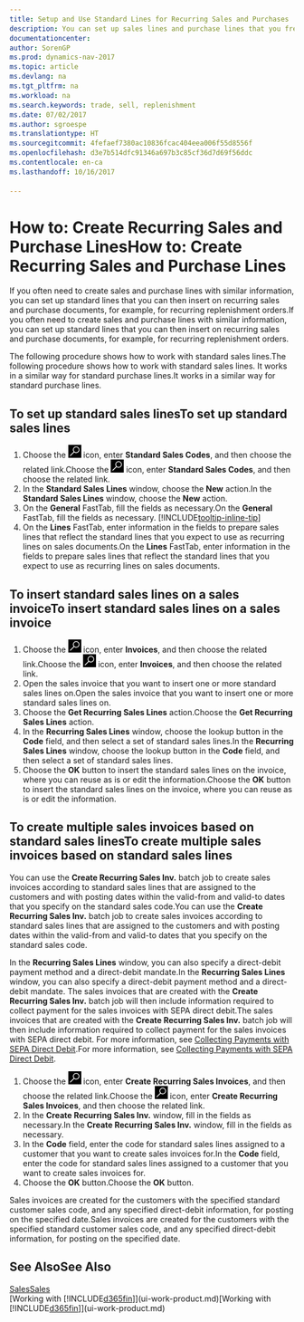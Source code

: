 ```yaml
---
title: Setup and Use Standard Lines for Recurring Sales and Purchases
description: You can set up sales lines and purchase lines that you frequently make and then insert them on sales and purchase documents to quickly fill the lines with standard information.
documentationcenter: 
author: SorenGP
ms.prod: dynamics-nav-2017
ms.topic: article
ms.devlang: na
ms.tgt_pltfrm: na
ms.workload: na
ms.search.keywords: trade, sell, replenishment
ms.date: 07/02/2017
ms.author: sgroespe
ms.translationtype: HT
ms.sourcegitcommit: 4fefaef7380ac10836fcac404eea006f55d8556f
ms.openlocfilehash: d3e7b514dfc91346a697b3c85cf36d7d69f56ddc
ms.contentlocale: en-ca
ms.lasthandoff: 10/16/2017

---
```

# <a name="how-to-create-recurring-sales-and-purchase-lines"></a><span data-ttu-id="46d52-103">How to: Create Recurring Sales and Purchase Lines</span><span class="sxs-lookup"><span data-stu-id="46d52-103">How to: Create Recurring Sales and Purchase Lines</span></span>
<span data-ttu-id="46d52-104">If you often need to create sales and purchase lines with similar information, you can set up standard lines that you can then insert on recurring sales and purchase documents, for example, for recurring replenishment orders.</span><span class="sxs-lookup"><span data-stu-id="46d52-104">If you often need to create sales and purchase lines with similar information, you can set up standard lines that you can then insert on recurring sales and purchase documents, for example, for recurring replenishment orders.</span></span>  

<span data-ttu-id="46d52-105">The following procedure shows how to work with standard sales lines.</span><span class="sxs-lookup"><span data-stu-id="46d52-105">The following procedure shows how to work with standard sales lines.</span></span> <span data-ttu-id="46d52-106">It works in a similar way for standard purchase lines.</span><span class="sxs-lookup"><span data-stu-id="46d52-106">It works in a similar way for standard purchase lines.</span></span>  

## <a name="to-set-up-standard-sales-lines"></a><span data-ttu-id="46d52-107">To set up standard sales lines</span><span class="sxs-lookup"><span data-stu-id="46d52-107">To set up standard sales lines</span></span>  
1. <span data-ttu-id="46d52-108">Choose the ![Search for Page or Report](media/ui-search/search_small.png "Search for Page or Report icon") icon, enter **Standard Sales Codes**, and then choose the related link.</span><span class="sxs-lookup"><span data-stu-id="46d52-108">Choose the ![Search for Page or Report](media/ui-search/search_small.png "Search for Page or Report icon") icon, enter **Standard Sales Codes**, and then choose the related link.</span></span>  
2. <span data-ttu-id="46d52-109">In the **Standard Sales Lines** window, choose the **New** action.</span><span class="sxs-lookup"><span data-stu-id="46d52-109">In the **Standard Sales Lines** window, choose the **New** action.</span></span>  
3. <span data-ttu-id="46d52-110">On the **General** FastTab, fill the fields as necessary.</span><span class="sxs-lookup"><span data-stu-id="46d52-110">On the **General** FastTab, fill the fields as necessary.</span></span> [!INCLUDE[tooltip-inline-tip](includes/tooltip-inline-tip_md.md)]  
4. <span data-ttu-id="46d52-111">On the **Lines** FastTab, enter information in the fields to prepare sales lines that reflect the standard lines that you expect to use as recurring lines on sales documents.</span><span class="sxs-lookup"><span data-stu-id="46d52-111">On the **Lines** FastTab, enter information in the fields to prepare sales lines that reflect the standard lines that you expect to use as recurring lines on sales documents.</span></span>  

## <a name="to-insert-standard-sales-lines-on-a-sales-invoice"></a><span data-ttu-id="46d52-112">To insert standard sales lines on a sales invoice</span><span class="sxs-lookup"><span data-stu-id="46d52-112">To insert standard sales lines on a sales invoice</span></span>
1. <span data-ttu-id="46d52-113">Choose the ![Search for Page or Report](media/ui-search/search_small.png "Search for Page or Report icon") icon, enter **Invoices**, and then choose the related link.</span><span class="sxs-lookup"><span data-stu-id="46d52-113">Choose the ![Search for Page or Report](media/ui-search/search_small.png "Search for Page or Report icon") icon, enter **Invoices**, and then choose the related link.</span></span>
2. <span data-ttu-id="46d52-114">Open the sales invoice that you want to insert one or more standard sales lines on.</span><span class="sxs-lookup"><span data-stu-id="46d52-114">Open the sales invoice that you want to insert one or more standard sales lines on.</span></span>
3. <span data-ttu-id="46d52-115">Choose the **Get Recurring Sales Lines** action.</span><span class="sxs-lookup"><span data-stu-id="46d52-115">Choose the **Get Recurring Sales Lines** action.</span></span>
4. <span data-ttu-id="46d52-116">In the **Recurring Sales Lines** window, choose the lookup button in the **Code** field, and then select a set of standard sales lines.</span><span class="sxs-lookup"><span data-stu-id="46d52-116">In the **Recurring Sales Lines** window, choose the lookup button in the **Code** field, and then select a set of standard sales lines.</span></span>
5. <span data-ttu-id="46d52-117">Choose the **OK** button to insert the standard sales lines on the invoice, where you can reuse as is or edit the information.</span><span class="sxs-lookup"><span data-stu-id="46d52-117">Choose the **OK** button to insert the standard sales lines on the invoice, where you can reuse as is or edit the information.</span></span>

## <a name="to-create-multiple-sales-invoices-based-on-standard-sales-lines"></a><span data-ttu-id="46d52-118">To create multiple sales invoices based on standard sales lines</span><span class="sxs-lookup"><span data-stu-id="46d52-118">To create multiple sales invoices based on standard sales lines</span></span>
<span data-ttu-id="46d52-119">You can use the **Create Recurring Sales Inv.** batch job to create sales invoices according to standard sales lines that are assigned to the customers and with posting dates within the valid-from and valid-to dates that you specify on the standard sales code.</span><span class="sxs-lookup"><span data-stu-id="46d52-119">You can use the **Create Recurring Sales Inv.** batch job to create sales invoices according to standard sales lines that are assigned to the customers and with posting dates within the valid-from and valid-to dates that you specify on the standard sales code.</span></span>

<span data-ttu-id="46d52-120">In the **Recurring Sales Lines** window, you can also specify a direct-debit payment method and a direct-debit mandate.</span><span class="sxs-lookup"><span data-stu-id="46d52-120">In the **Recurring Sales Lines** window, you can also specify a direct-debit payment method and a direct-debit mandate.</span></span> <span data-ttu-id="46d52-121">The sales invoices that are created with the **Create Recurring Sales Inv.** batch job will then include information required to collect payment for the sales invoices with SEPA direct debit.</span><span class="sxs-lookup"><span data-stu-id="46d52-121">The sales invoices that are created with the **Create Recurring Sales Inv.** batch job will then include information required to collect payment for the sales invoices with SEPA direct debit.</span></span> <span data-ttu-id="46d52-122">For more information, see [Collecting Payments with SEPA Direct Debit](finance-collect-payments-with-sepa-direct-debit.md).</span><span class="sxs-lookup"><span data-stu-id="46d52-122">For more information, see [Collecting Payments with SEPA Direct Debit](finance-collect-payments-with-sepa-direct-debit.md).</span></span>

1. <span data-ttu-id="46d52-123">Choose the ![Search for Page or Report](media/ui-search/search_small.png "Search for Page or Report icon") icon, enter **Create Recurring Sales Invoices**, and then choose the related link.</span><span class="sxs-lookup"><span data-stu-id="46d52-123">Choose the ![Search for Page or Report](media/ui-search/search_small.png "Search for Page or Report icon") icon, enter **Create Recurring Sales Invoices**, and then choose the related link.</span></span>
2. <span data-ttu-id="46d52-124">In the **Create Recurring Sales Inv.** window, fill in the fields as necessary.</span><span class="sxs-lookup"><span data-stu-id="46d52-124">In the **Create Recurring Sales Inv.** window, fill in the fields as necessary.</span></span>
3. <span data-ttu-id="46d52-125">In the **Code** field, enter the code for standard sales lines assigned to a customer that you want to create sales invoices for.</span><span class="sxs-lookup"><span data-stu-id="46d52-125">In the **Code** field, enter the code for standard sales lines assigned to a customer that you want to create sales invoices for.</span></span>
4. <span data-ttu-id="46d52-126">Choose the **OK** button.</span><span class="sxs-lookup"><span data-stu-id="46d52-126">Choose the **OK** button.</span></span>

<span data-ttu-id="46d52-127">Sales invoices are created for the customers with the specified standard customer sales code, and any specified direct-debit information, for posting on the specified date.</span><span class="sxs-lookup"><span data-stu-id="46d52-127">Sales invoices are created for the customers with the specified standard customer sales code, and any specified direct-debit information, for posting on the specified date.</span></span>

## <a name="see-also"></a><span data-ttu-id="46d52-128">See Also</span><span class="sxs-lookup"><span data-stu-id="46d52-128">See Also</span></span>  
[<span data-ttu-id="46d52-129">Sales</span><span class="sxs-lookup"><span data-stu-id="46d52-129">Sales</span></span>](sales-manage-sales.md)  
<span data-ttu-id="46d52-130">[Working with [!INCLUDE[d365fin](includes/d365fin_md.md)]](ui-work-product.md)</span><span class="sxs-lookup"><span data-stu-id="46d52-130">[Working with [!INCLUDE[d365fin](includes/d365fin_md.md)]](ui-work-product.md)</span></span>

